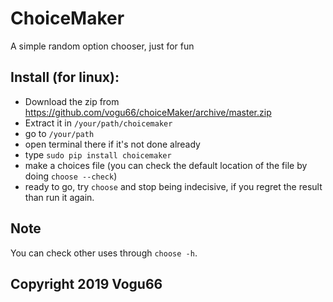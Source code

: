 # ChoiceMaker
A simple random option chooser, just for fun

## Install (for linux): 

+ Download the zip from https://github.com/vogu66/choiceMaker/archive/master.zip
+ Extract it in `/your/path/choicemaker`
+ go to `/your/path`
+ open terminal there if it's not done already
+ type `sudo pip install choicemaker`
+ make a choices file (you can check the default location of the file by doing `choose --check`)
+ ready to go, try `choose` and stop being indecisive, if you regret the result than run it again.

## Note

You can check other uses through `choose -h`.

## Copyright 2019 Vogu66
